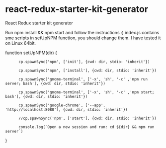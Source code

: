 # react-redux-starter-kit-generator
React Redux starter kit generator


Run npm install && npm start and follow the instructions :)
index.js contains sme scripts in setUpNPM function, you should change them.
I have tested it on Linux 64bit.

function setUpNPM(dir) {

          cp.spawnSync('npm', ['init'], {cwd: dir, stdio: 'inherit'})
          
          cp.spawnSync('npm', ['install'], {cwd: dir, stdio: 'inherit'}) 
          
          cp.spawnSync('gnome-terminal', ['-x', 'sh', '-c' ,'npm run server; bash'], {cwd: dir, stdio: 'inherit'}) 
          
          cp.spawnSync('gnome-terminal', ['-x', 'sh', '-c' ,'npm start; bash'], {cwd: dir, stdio: 'inherit'}) 
          
          cp.spawnSync('google-chrome', ['--app', 'http://localhost:8080'], {cwd: dir, stdio: 'inherit'}) 
          
          //cp.spawnSync('npm', ['start'], {cwd: dir, stdio: 'inherit'}) 
          
          console.log(`Open a new session and run: cd ${dir} && npm run server`) 
          
}
 
